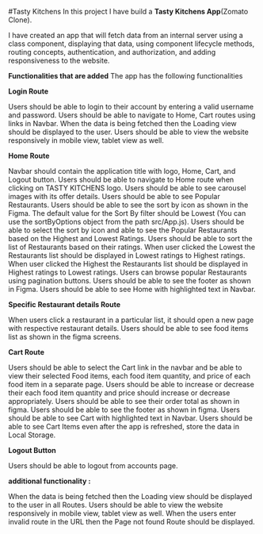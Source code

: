 #Tasty Kitchens
In this project I have build a **Tasty Kitchens App**(Zomato Clone). 

I have created an app that will fetch data from an internal server using a class component, displaying that data, using component lifecycle methods, routing concepts, authentication, and authorization, and adding responsiveness to the website.

**Functionalities that are added**
The app has the following functionalities

**Login Route**

Users should be able to login to their account by entering a valid username and password.
Users should be able to navigate to Home, Cart routes using links in Navbar.
When the data is being fetched then the Loading view should be displayed to the user.
Users should be able to view the website responsively in mobile view, tablet view as well.

**Home Route**

Navbar should contain the application title with logo, Home, Cart, and Logout button.
Users should be able to navigate to Home route when clicking on TASTY KITCHENS logo.
Users should be able to see carousel images with its offer details.
Users should be able to see Popular Restaurants.
Users should be able to see the sort by icon as shown in the Figma.
The default value for the Sort By filter should be Lowest (You can use the sortByOptions object from the path src/App.js).
Users should be able to select the sort by icon and able to see the Popular Restaurants based on the Highest and Lowest Ratings.
Users should be able to sort the list of Restaurants based on their ratings.
When user clicked the Lowest the Restaurants list should be displayed in Lowest ratings to Highest ratings.
When user clicked the Highest the Restaurants list should be displayed in Highest ratings to Lowest ratings.
Users can browse popular Restaurants using pagination buttons.
Users should be able to see the footer as shown in Figma.
Users should be able to see Home with highlighted text in Navbar.

**Specific Restaurant details Route**

When users click a restaurant in a particular list, it should open a new page with respective restaurant details.
Users should be able to see food items list as shown in the figma screens.

**Cart Route**

Users should be able to select the Cart link in the navbar and be able to view their selected Food items, each food item quantity, and price of each food item in a separate page.
Users should be able to increase or decrease their each food item quantity and price should increase or decrease appropriately.
Users should be able to see their order total as shown in figma.
Users should be able to see the footer as shown in figma.
Users should be able to see Cart with highlighted text in Navbar.
Users should be able to see Cart Items even after the app is refreshed, store the data in Local Storage.

**Logout Button**

Users should be able to logout from accounts page.

**additional functionality :**

When the data is being fetched then the Loading view should be displayed to the user in all Routes.
Users should be able to view the website responsively in mobile view, tablet view as well.
When the users enter invalid route in the URL then the Page not found Route should be displayed.
